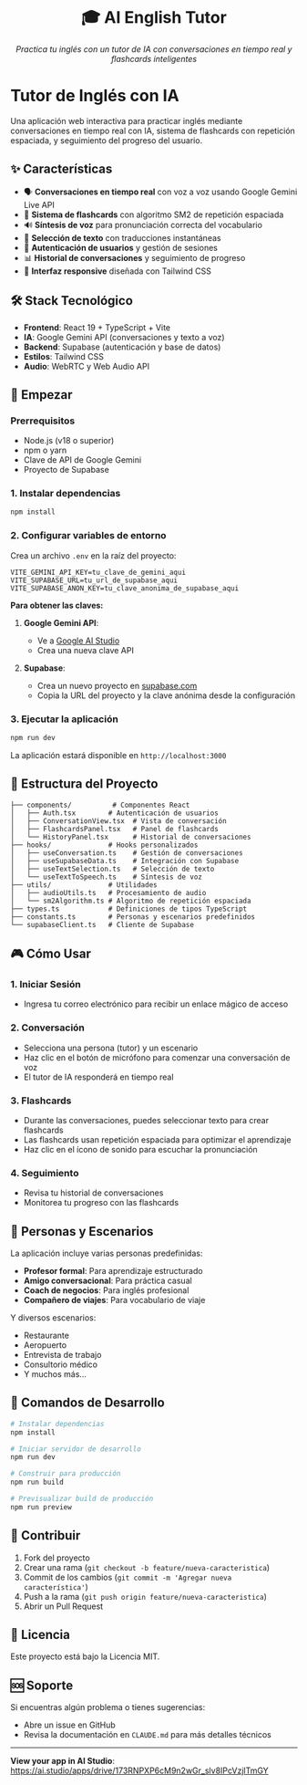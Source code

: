 <div align="center">
  <h1>🎓 AI English Tutor</h1>
  <p><em>Practica tu inglés con un tutor de IA con conversaciones en tiempo real y flashcards inteligentes</em></p>
</div>

# Tutor de Inglés con IA

Una aplicación web interactiva para practicar inglés mediante conversaciones en tiempo real con IA, sistema de flashcards con repetición espaciada, y seguimiento del progreso del usuario.

## ✨ Características

- 🗣️ **Conversaciones en tiempo real** con voz a voz usando Google Gemini Live API
- 🎴 **Sistema de flashcards** con algoritmo SM2 de repetición espaciada
- 🔊 **Síntesis de voz** para pronunciación correcta del vocabulario
- 📝 **Selección de texto** con traducciones instantáneas
- 👤 **Autenticación de usuarios** y gestión de sesiones
- 📊 **Historial de conversaciones** y seguimiento de progreso
- 🎨 **Interfaz responsive** diseñada con Tailwind CSS

## 🛠️ Stack Tecnológico

- **Frontend**: React 19 + TypeScript + Vite
- **IA**: Google Gemini API (conversaciones y texto a voz)
- **Backend**: Supabase (autenticación y base de datos)
- **Estilos**: Tailwind CSS
- **Audio**: WebRTC y Web Audio API

## 🚀 Empezar

### Prerrequisitos

- Node.js (v18 o superior)
- npm o yarn
- Clave de API de Google Gemini
- Proyecto de Supabase

### 1. Instalar dependencias

```bash
npm install
```

### 2. Configurar variables de entorno

Crea un archivo `.env` en la raíz del proyecto:

```env
VITE_GEMINI_API_KEY=tu_clave_de_gemini_aqui
VITE_SUPABASE_URL=tu_url_de_supabase_aqui
VITE_SUPABASE_ANON_KEY=tu_clave_anonima_de_supabase_aqui
```

**Para obtener las claves:**

1. **Google Gemini API**:
   - Ve a [Google AI Studio](https://makersuite.google.com/app/apikey)
   - Crea una nueva clave API

2. **Supabase**:
   - Crea un nuevo proyecto en [supabase.com](https://supabase.com)
   - Copia la URL del proyecto y la clave anónima desde la configuración

### 3. Ejecutar la aplicación

```bash
npm run dev
```

La aplicación estará disponible en `http://localhost:3000`

## 📁 Estructura del Proyecto

```
├── components/          # Componentes React
│   ├── Auth.tsx        # Autenticación de usuarios
│   ├── ConversationView.tsx  # Vista de conversación
│   ├── FlashcardsPanel.tsx   # Panel de flashcards
│   └── HistoryPanel.tsx      # Historial de conversaciones
├── hooks/              # Hooks personalizados
│   ├── useConversation.ts    # Gestión de conversaciones
│   ├── useSupabaseData.ts    # Integración con Supabase
│   ├── useTextSelection.ts   # Selección de texto
│   └── useTextToSpeech.ts    # Síntesis de voz
├── utils/              # Utilidades
│   ├── audioUtils.ts   # Procesamiento de audio
│   └── sm2Algorithm.ts # Algoritmo de repetición espaciada
├── types.ts            # Definiciones de tipos TypeScript
├── constants.ts        # Personas y escenarios predefinidos
└── supabaseClient.ts   # Cliente de Supabase
```

## 🎮 Cómo Usar

### 1. Iniciar Sesión
- Ingresa tu correo electrónico para recibir un enlace mágico de acceso

### 2. Conversación
- Selecciona una persona (tutor) y un escenario
- Haz clic en el botón de micrófono para comenzar una conversación de voz
- El tutor de IA responderá en tiempo real

### 3. Flashcards
- Durante las conversaciones, puedes seleccionar texto para crear flashcards
- Las flashcards usan repetición espaciada para optimizar el aprendizaje
- Haz clic en el ícono de sonido para escuchar la pronunciación

### 4. Seguimiento
- Revisa tu historial de conversaciones
- Monitorea tu progreso con las flashcards

## 🎯 Personas y Escenarios

La aplicación incluye varias personas predefinidas:
- **Profesor formal**: Para aprendizaje estructurado
- **Amigo conversacional**: Para práctica casual
- **Coach de negocios**: Para inglés profesional
- **Compañero de viajes**: Para vocabulario de viaje

Y diversos escenarios:
- Restaurante
- Aeropuerto
- Entrevista de trabajo
- Consultorio médico
- Y muchos más...

## 🔧 Comandos de Desarrollo

```bash
# Instalar dependencias
npm install

# Iniciar servidor de desarrollo
npm run dev

# Construir para producción
npm run build

# Previsualizar build de producción
npm run preview
```

## 🤝 Contribuir

1. Fork del proyecto
2. Crear una rama (`git checkout -b feature/nueva-caracteristica`)
3. Commit de los cambios (`git commit -m 'Agregar nueva característica'`)
4. Push a la rama (`git push origin feature/nueva-caracteristica`)
5. Abrir un Pull Request

## 📄 Licencia

Este proyecto está bajo la Licencia MIT.

## 🆘 Soporte

Si encuentras algún problema o tienes sugerencias:
- Abre un issue en GitHub
- Revisa la documentación en `CLAUDE.md` para más detalles técnicos

---

**View your app in AI Studio**: https://ai.studio/apps/drive/173RNPXP6cM9n2wGr_slv8IPcVzjlTmGY
